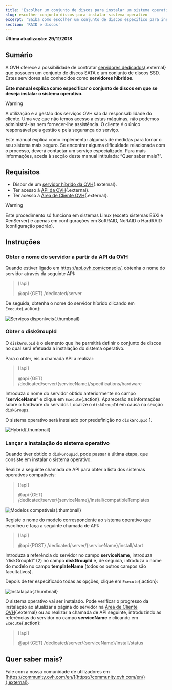 ```yaml
---
title: 'Escolher um conjunto de discos para instalar um sistema operativo'
slug: escolher-conjunto-discos-para-instalar-sistema-operativo
excerpt: 'Saiba como escolher um conjunto de discos específico para instalar um sistema operativo'
section: 'RAID e discos'
---
```


**Última atualização: 29/11/2018**

## Sumário

A OVH oferece a possibilidade de contratar [servidores dedicados](https://www.ovh.pt/servidores_dedicados/){.external} que possuem um conjunto de discos SATA e um conjunto de discos SSD. Estes servidores são conhecidos como **servidores híbridos**.

**Este manual explica como especificar o conjunto de discos em que se deseja instalar o sistema operativo.**


> [!warning]
> 
> A utilização e a gestão dos serviços OVH são da responsabilidade do cliente. Uma vez que não temos acesso a estas máquinas, não podemos administrá-las nem fornecer-lhe assistência. O cliente é o único responsável pela gestão e pela segurança do serviço.
> 
> Este manual explica como implementar algumas de medidas para tornar o seu sistema mais seguro. Se encontrar alguma dificuldade relacionada com o processo, deverá contactar um serviço especializado. Para mais informações, aceda à secção deste manual intitulada: “Quer saber mais?”.
>

## Requisitos

* Dispor de um [servidor híbrido da OVH](https://www.ovh.pt/servidores_dedicados/){.external}.
* Ter acesso à [API da OVH](https://api.ovh.com/console/){.external}.
* Ter acesso à [Área de Cliente OVH](https://www.ovh.com/auth/?action=gotomanager&from=https://www.ovh.pt/&ovhSubsidiary=pt){.external}.

> [!warning]
>
> Este procedimento só funciona em sistemas Linux (exceto sistemas ESXi e XenServer) e apenas em configurações em SoftRAID, NoRAID o HardRAID (configuração padrão).
> 

## Instruções

### Obter o nome do servidor a partir da API da OVH

Quando estiver ligado em <https://api.ovh.com/console/>, obtenha o nome do servidor através da seguinte API:

> [!api]
>
> @api {GET} /dedicated/server
> 

De seguida, obtenha o nome do servidor híbrido clicando em `Execute`{.action}:

![Serviços disponíveis](images/services-01.png){.thumbnail}

### Obter o diskGroupId

O `diskGroupId` é o elemento que lhe permitirá definir o conjunto de discos no qual será efetuada a instalação do sistema operativo. 

Para o obter, eis a chamada API a realizar:

> [!api]
>
> @api {GET} /dedicated/server/{serviceName}/specifications/hardware
> 

Introduza o nome do servidor obtido anteriormente no campo “**serviceName**” e clique em `Execute`{.action}. Aparecerão as informações sobre o hardware do servidor. Localize o `diskGroupId` em causa na secção `diskGroups`.

O sistema operativo será instalado por predefinição no `diskGroupId` 1.

![Hybrid](images/hybrid-01.png){.thumbnail}

### Lançar a instalação do sistema operativo

Quando tiver obtido o `diskGroupId`, pode passar à última etapa, que consiste em instalar o sistema operativo.

Realize a seguinte chamada de API para obter a lista dos sistemas operativos compatíveis:

> [!api]
>
> @api {GET} /dedicated/server/{serviceName}/install/compatibleTemplates
> 

![Modelos compatíveis](images/templates-01.png){.thumbnail}

Registe o nome do modelo correspondente ao sistema operativo que escolheu e faça a seguinte chamada de API:

> [!api]
>
> @api {POST} /dedicated/server/{serviceName}/install/start
> 

Introduza a referência do servidor no campo **serviceName**, introduza “diskGroupId” (2) no campo **diskGroupId** e, de seguida, introduza o nome do modelo no campo **templateName** (todos os outros campos são facultativos).

Depois de ter especificado todas as opções, clique em `Execute`{.action}:

![Instalação](images/install-01.png){.thumbnail}

O sistema operativo vai ser instalado. Pode verificar o progresso da instalação ao atualizar a página do servidor na [Área de Cliente OVH](https://www.ovh.com/auth/?action=gotomanager&from=https://www.ovh.pt/&ovhSubsidiary=pt){.external} ou ao realizar a chamada de API seguinte, introduzindo as referências do servidor no campo **serviceName** e clicando em `Execute`{.action}:

> [!api]
>
> @api {GET} /dedicated/server/{serviceName}/install/status
> 

## Quer saber mais?

Fale com a nossa comunidade de utilizadores em [https://community.ovh.com/en/](https://community.ovh.com/en/){.external}.